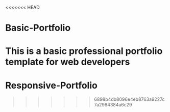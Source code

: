 <<<<<<< HEAD
# Basic-Portfolio
This is a basic professional portfolio template for web developers
=======
# Responsive-Portfolio
>>>>>>> 6898b4db8096e4eb8763a9227c7a2984384a6c29
